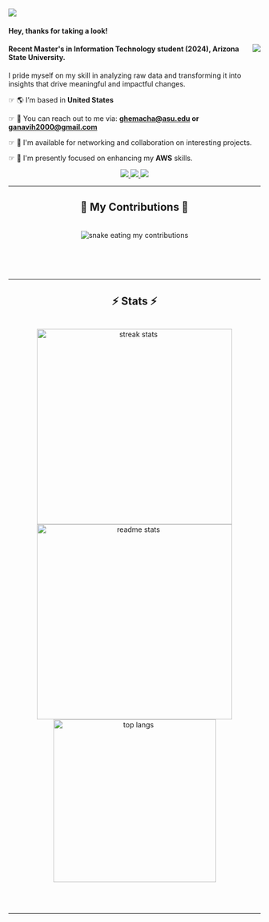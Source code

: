 <h1>
    <img src="https://readme-typing-svg.herokuapp.com/?font=Righteous&size=35&color=000000&center=false&vCenter=true&width=600&height=70&lines=Hi+There,+I'm+Ganavi+Hemachandra!" />
</h1>

<h4 align="left">Hey, thanks for taking a look!</h4>
<img style="float: right;" src="https://visitor-badge.laobi.icu/badge?page_id=ganavihemachandra.ganavihemachandra" />

<h4 align="left">Recent Master's in Information Technology student (2024), Arizona State University.</h4>

<p>I pride myself on my skill in analyzing raw data and transforming it into insights that drive meaningful and impactful changes.</p>

<div align="left">
    
☞ 🌎   I’m based in **United States**
 
☞ 📩   You can reach out to me via: **ghemacha@asu.edu or ganavih2000@gmail.com**

☞ 🛜   I'm available for networking and collaboration on interesting projects.

☞ 🧠   I'm presently focused on enhancing my **AWS** skills.
 
 </div>
 
<div align="center"> 
  <a href="mailto:ganavih2000@gmail.com">
    <img src="https://img.shields.io/badge/Gmail-333333?style=for-the-badge&logo=gmail&logoColor=red" />
  </a>
  <a href="https://www.linkedin.com/in/ganavi-hemachandra/" target="_blank">
    <img src="https://img.shields.io/badge/LinkedIn-0077B5?style=for-the-badge&logo=linkedin&logoColor=white" target="_blank" />
  </a>
  <a href="https://github.com/ganavihemachandra" target="_blank">
     <img src="https://img.shields.io/badge/Portfolio-FF5722?style=for-the-badge&logo=todoist&logoColor=white" target="_blank" /> <!-- sqlite, safari, google-chrome are other good icon options -->
  </a>
</div>

 <hr/>
 

<div align="center">
  <h2>🐍 My Contributions 🐍</h2>
  <br>
  <img alt="snake eating my contributions" src="https://raw.githubusercontent.com/ganavihemachandra/ganavihemachandra/output/github-contribution-grid-snake.svg" />
  
  <br/><br/><br/>
</div>

<hr/>

<h2 align="center">⚡ Stats ⚡</h2>
<br>
<div align=center>
  <img width=390 src="https://github-readme-streak-stats-ganavihemachandra.vercel.app/?user=ganavihemachandra&count_private=true&theme=react&border_radius=10" alt="streak stats"/>
  <img width=390 src="https://github-readme-stats-ganavihemachandra.vercel.app/api?username=ganavihemachandra&count_private=true&show_icons=true&theme=react&rank_icon=github&border_radius=10" alt="readme stats" />
  <br/>
  <img width=325 align="center" src="https://github-readme-stats-ganavihemachandra.vercel.app/api/top-langs/?username=ganavihemachandra&hide=HTML&langs_count=8&layout=compact&theme=react&border_radius=10&size_weight=0.5&count_weight=0.5&exclude_repo=github-readme-stats" alt="top langs" />
</div>

<br/><br/>

<hr/>

<br/>



